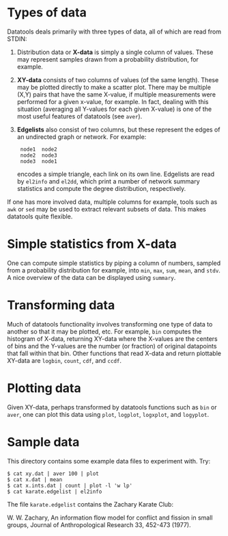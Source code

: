 Types of data
=============

Datatools deals primarily with three types of data, all of which are read from
STDIN:
    
1. Distribution data or __X-data__ is simply a single column of values.  These may
   represent samples drawn from a probability distribution, for example.

2. __XY-data__ consists of two columns of values (of the same length).  These may
   be plotted directly to make a scatter plot.  There may be multiple (X,Y)
   pairs that have the same X-value, if multiple measurements were performed
   for a given x-value, for example.  In fact, dealing with this situation
   (averaging all Y-values for each given X-value) is one of the most useful
   features of datatools (see `aver`).

3. __Edgelists__ also consist of two columns, but these represent the edges of an
   undirected graph or network.  For example:
    
        node1  node2
        node2  node3
        node3  node1
    
   encodes a simple triangle, each link on its own line.  Edgelists are read by
   `el2info` and `el2dd`, which print a number of network summary statistics and
   compute the degree distribution, respectively.

 If one has more involved data, multiple columns for example, tools such as `awk`
 or `sed` may be used to extract relevant subsets of data.  This makes datatools
 quite flexible.


Simple statistics from X-data
=============================

One can compute simple statistics by piping a column of numbers, sampled from a
probability distribution for example, into `min`, `max`, `sum`, `mean`, and
`stdv`.  A nice overview of the data can be displayed using `summary`.


Transforming data
=================

Much of datatools functionality involves transforming one type of data to
another so that it may be plotted, etc.  For example, `bin` computes the
histogram of X-data, returning XY-data where the X-values are the centers of
bins and the Y-values are the number (or fraction) of original datapoints that
fall within that bin.  Other functions that read X-data and return plottable
XY-data are `logbin`, `count`, `cdf`, and `ccdf`.


Plotting data
=============

Given XY-data, perhaps transformed by datatools functions such as `bin` or `aver`,
one can plot this data using `plot`, `logplot`, `logxplot`, and `logyplot`.


Sample data
===========

This directory contains some example data files to experiment with.  Try:

    $ cat xy.dat | aver 100 | plot
    $ cat x.dat | mean
    $ cat x.ints.dat | count | plot -l 'w lp'
    $ cat karate.edgelist | el2info

The file `karate.edgelist` contains the Zachary Karate Club:

W. W. Zachary, An information flow model for conflict and fission in small
groups, Journal of Anthropological Research 33, 452-473 (1977).


